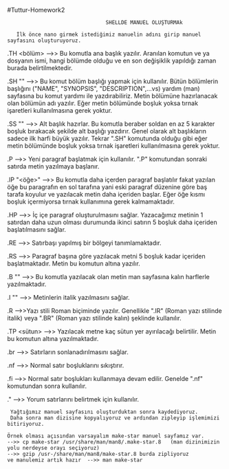 #Tuttur-Homework2
 
                                    SHELLDE MANUEL OLUŞTURMAk
   
       İlk önce nano girmek istediğimiz manuelin adını girip manuel sayfasını oluşturuyoruz.
     
 .TH <isim> <bölüm> <zaman> -->> Bu komutla ana başlık yazılır. Aranılan komutun ve ya dosyanın ismi, hangi bölümde olduğu ve en son değişiklik yapıldığı zaman burada belirtilmektedir.
 
 .SH "<metin>" -->> Bu komut bölüm başlığı yapmak için kullanılır. Bütün bölümlerin başlığını ("NAME", "SYNOPSIS",  "DESCRIPTION",...vs) yardım (man) sayfasına bu komut yardımı ile yazdırabiliriz. Metin bölümüne hazırlanacak olan bölümün adı yazılır. Eğer metin bölümünde boşluk yoksa tırnak işaretleri kullanılmasına gerek yoktur.
 
 .SS "<metin>" -->> Alt başlık hazırlar. Bu komutla beraber soldan en az 5 karakter boşluk bırakacak şekilde alt başlığı yazdırır. Genel olarak alt başlıkların sadece ilk harfi büyük yazılır. Tekrar ".SH" komutunda olduğu gibi eğer metin bölümünde boşluk yoksa tırnak işaretleri kullanılmasına gerek yoktur.
 
 .P -->> Yeni paragraf başlatmak için kullanılır. ".P" komutundan sonraki satırda metin yazılmaya başlanır.
 
 .IP "<öğe>" -->> Bu komutla daha içerden paragraf başlatılır fakat yazılan öğe bu paragrafın en sol tarafına yani eski paragraf düzenine göre baş tarafa koyulur ve yazılacak  metin daha içeriden başlar. Eğer öğe kısmı boşluk içermiyorsa tırnak kullanımına gerek kalmamaktadır.
 
 .HP -->> İç içe paragraf oluşturulmasını sağlar. Yazacağımız metinin 1 satırdan daha uzun olması durumunda ikinci satırın 5 boşluk daha içeriden başlatılmasını sağlar.
 
 .RE -->> Satırbaşı yapılmış bir bölgeyi tanımlamaktadır.
 
 .RS -->> Paragraf başına göre yazılacak metni 5 boşluk kadar içeriden başlatmaktadır. Metin bu komutun altına yazılır.
 
 .B "<metin>" -->> Bu komutla yazılacak olan metin man sayfasına kalın harflerle yazılmaktadır.
 
 .I "<metin>" -->> Metinlerin italik yazılmasını sağlar.
 
 .R -->>Yazı stili Roman biçiminde yazılır. Genellikle ".IR" (Roman yazı stilinde italik) veya ".BR" (Roman yazı stilinde kalın) şeklinde kullanılır.
 
 .TP <sütun> -->> Yazılacak metne kaç sütun yer ayırılacağı belirtilir. Metin bu komutun altına yazılmaktadır.
 
 .br -->> Satırların sonlanadırılmasını sağlar.
 
 .nf -->> Normal satır boşluklarını sıkıştırır.
 
 .fi -->> Normal satır boşlukları kullanmaya devam edilir. Genelde ".nf" komutundan sonra kullanılır.
 
 .\" -->> Yorum satırlarını belirtmek için kullanılır.
  
     Yağtığımız manuel sayfasını oluşturduktan sonra kaydediyoruz.
     Daha sonra man dizisine kopyalıyoruz ve ardından zipleyip işlemimizi bitiriyoruz.
    
    Örnek olması açısından varsayalım make-star manuel sayfamız var.
    -->> cp make-star /usr/share/man/man8/.make-star.8   (man dizinimizin yolu nerdeyse orayı seçiyoruz)
    -->> gzip /usr-/share/man/man8/make-star.8 burda zipliyoruz
    ve manulemiz artık hazır  -->> man make-star
